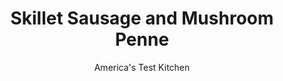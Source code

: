 ---
layout: ../../layouts/MarkdownPostLayout.astro
title: Skillet Sausage and Mushroom Penne
author: America's Test Kitchen
pubDate: 2023-03-15
description: "Cooking the pasta right in the sauce infuses it with flavor and restricts the cooking to one pan."
image_url: https://res.cloudinary.com/hksqkdlah/image/upload/ar_1:1,c_fill,dpr_2.0,f_auto,fl_lossy.progressive.strip_profile,g_faces:auto,q_auto:low,w_344/19046_sfs-mushroom-sausage-and-pasta-bake-02
tags: ["Main Courses","Pork","Pasta","Weeknight"]
calories: 3268
protein: 44
carbohydrates: 77
fats: 
fiber: 5
ingredients: ["12 ounces, sweet Italian sausage, casings removed","4 ounces, white mushrooms, trimmed and quartered","2 1/4 cups, chicken broth","1 , (14.5-ounce) can diced tomatoes","12 ounces (3 3/4 cups), penne","3/4 cup, heavy cream","2 ounces, Parmesan cheese, grated (1 cup), plus extra for serving",", Salt and pepper"]
serves: 4
time: "30 minutes"
instructions: ["Cook sausage in 12-inch nonstick skillet over medium-high heat, breaking up pieces with spoon, until no longer pink, about 5 minutes. Add mushrooms and cook until beginning to brown, about 4 minutes. Transfer sausage-mushroom mixture to bowl.","Return now-empty skillet to medium-high heat and add broth, tomatoes and their juice, pasta, and cream and bring to boil. Reduce heat to medium-low, cover, and simmer, stirring frequently, until pasta is al dente, about 15 minutes.","Stir sausage mushroom mixture and ½ cup Parmesan into pasta. Season with salt and pepper to taste. Top with remaining ½ cup Parmesan, cover skillet, and remove from heat until cheese is melted, about 5 minutes. Serve, passing extra Parmesan separately."]
nutrition: ["871 mg Potassium","614 mg Phosphorus","553 mg Calcium","3 mg Iron","95 mg Magnesium","1223 mg Sodium","4 mg Zinc","36 g Fat","6 mg Niacin (B3)","11 g Monounsaturated","2 g Polyunsaturated","14 mg Vitamin C","115 mg Cholesterol","19 g Saturated","5 g Fiber","43 µg Folate (food)","9 g Sugars","7 µg Vitamin K","354 g Water","77 g Carbs","43 µg Folate equivalent (total)","44 g Protein","1 mg Vitamin E","1 µg Vitamin B12","284 µg Vitamin A","817 kcal Energy","3268 calories"]
notes: "You can use hot Italian sausage instead of sweet."
---